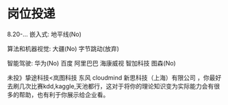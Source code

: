 # 岗位投递
8.20-...
嵌入式:
地平线(No)

算法和机器视觉:
大疆(No) 字节跳动(放弃) 


智能驾驶:
华为(No)
百度
阿里巴巴
海康威视
智加科技 
图森(No)

未投》挚途科技<岚图科技 东风 cloudmind 新思科技（上海）有限公司 
，你最好去刷几次比赛kdd,kaggle,天池都行，这对于将你的理论知识变为实际能力会有很多的帮助，也有利于你展示给企业看。
